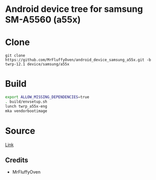 # Android device tree for samsung SM-A5560 (a55x)
# Clone
    git clone https://github.com/MrFluffyOven/android_device_samsung_a55x.git -b twrp-12.1 device/samsung/a55x
# Build
```bash
export ALLOW_MISSING_DEPENDENCIES=true
. build/envsetup.sh
lunch twrp_a55x-eng
mka vendorbootimage
```
# Source
[Link](https://github.com/TheNoobDevs/samsung_a55x_vendorbootimage-builder)

## Credits
- MrFluffyOven
